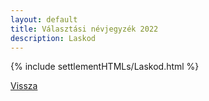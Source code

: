 ```yaml
---
layout: default
title: Választási névjegyzék 2022
description: Laskod
---
```


{% include settlementHTMLs/Laskod.html %}

[Vissza](../)